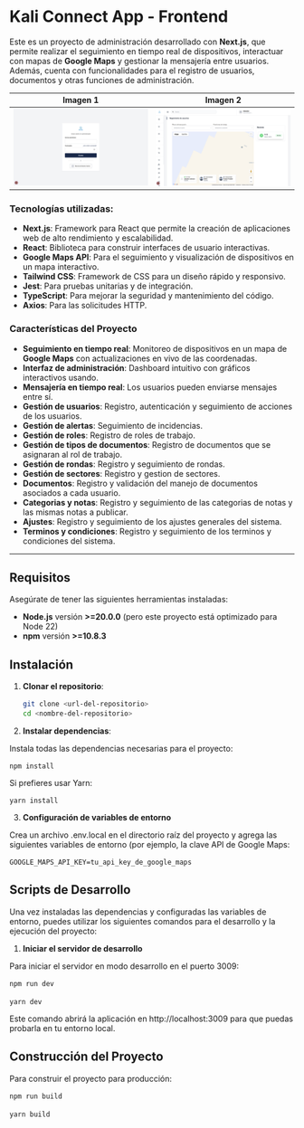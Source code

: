 # Kali Connect App - Frontend

Este es un proyecto de administración desarrollado con **Next.js**, que permite realizar el seguimiento en tiempo real de dispositivos, interactuar con mapas de **Google Maps** y gestionar la mensajería entre usuarios. Además, cuenta con funcionalidades para el registro de usuarios, documentos y otras funciones de administración.

| Imagen 1 | Imagen 2 |
| -------- | -------- |
| ![Captura 1](src/screenshots/login.png) | ![Captura 2](src/screenshots/captura_2.png) |

### Tecnologías utilizadas:

- **Next.js**: Framework para React que permite la creación de aplicaciones web de alto rendimiento y escalabilidad.
- **React**: Biblioteca para construir interfaces de usuario interactivas.
- **Google Maps API**: Para el seguimiento y visualización de dispositivos en un mapa interactivo.
- **Tailwind CSS**: Framework de CSS para un diseño rápido y responsivo.
- **Jest**: Para pruebas unitarias y de integración.
- **TypeScript**: Para mejorar la seguridad y mantenimiento del código.
- **Axios**: Para las solicitudes HTTP.

### Características del Proyecto

- **Seguimiento en tiempo real**: Monitoreo de dispositivos en un mapa de **Google Maps** con actualizaciones en vivo de las coordenadas.
- **Interfaz de administración**: Dashboard intuitivo con gráficos interactivos usando.
- **Mensajería en tiempo real**: Los usuarios pueden enviarse mensajes entre sí.
- **Gestión de usuarios**: Registro, autenticación y seguimiento de acciones de los usuarios.
- **Gestión de alertas**: Seguimiento de incidencias.
- **Gestión de roles**: Registro de roles de trabajo.
- **Gestión de tipos de documentos**: Registro de documentos que se asignaran al rol de trabajo.
- **Gestión de rondas**: Registro y seguimiento de rondas.
- **Gestión de sectores**: Registro y gestion de sectores.
- **Documentos**: Registro y validación del manejo de documentos asociados a cada usuario.
- **Categorias y notas**: Registro y seguimiento de las categorias de notas y las mismas notas a publicar.
- **Ajustes**: Registro y seguimiento de los ajustes generales del sistema.
- **Terminos y condiciones**: Registro y seguimiento de los terminos y condiciones del sistema.

---

## Requisitos

Asegúrate de tener las siguientes herramientas instaladas:

- **Node.js** versión **>=20.0.0** (pero este proyecto está optimizado para Node 22)
- **npm** versión **>=10.8.3**

## Instalación

1. **Clonar el repositorio**:

   ```bash
   git clone <url-del-repositorio>
   cd <nombre-del-repositorio>

2. **Instalar dependencias**:

Instala todas las dependencias necesarias para el proyecto:

    npm install 

Si prefieres usar Yarn:

    yarn install

3. **Configuración de variables de entorno**

Crea un archivo .env.local en el directorio raíz del proyecto y agrega las siguientes variables de entorno (por ejemplo, la clave API de Google Maps:

    
    GOOGLE_MAPS_API_KEY=tu_api_key_de_google_maps

## Scripts de Desarrollo

Una vez instaladas las dependencias y configuradas las variables de entorno, puedes utilizar los siguientes comandos para el desarrollo y la ejecución del proyecto:

1. **Iniciar el servidor de desarrollo**

Para iniciar el servidor en modo desarrollo en el puerto 3009:

    npm run dev
    
    yarn dev

Este comando abrirá la aplicación en http://localhost:3009 para que puedas probarla en tu entorno local.

## Construcción del Proyecto
Para construir el proyecto para producción:

    npm run build

    yarn build